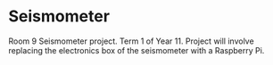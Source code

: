 # Seismometer
 Room 9 Seismometer project. Term 1 of Year 11.
 Project will involve replacing the electronics box of the seismometer with a Raspberry Pi.
